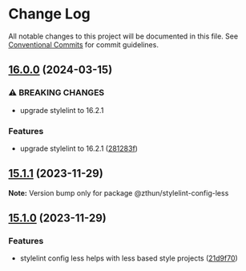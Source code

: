 # Change Log

All notable changes to this project will be documented in this file.
See [Conventional Commits](https://conventionalcommits.org) for commit guidelines.

## [16.0.0](https://github.com/zthun/janitor/compare/v15.1.2...v16.0.0) (2024-03-15)


### ⚠ BREAKING CHANGES

* upgrade stylelint to 16.2.1

### Features

* upgrade stylelint to 16.2.1 ([281283f](https://github.com/zthun/janitor/commit/281283f5738df0755baacd731d8473453d4a9603))



## [15.1.1](https://github.com/zthun/janitor/compare/v15.1.0...v15.1.1) (2023-11-29)

**Note:** Version bump only for package @zthun/stylelint-config-less





## [15.1.0](https://github.com/zthun/janitor/compare/v15.0.0...v15.1.0) (2023-11-29)


### Features

* stylelint config less helps with less based style projects ([21d9f70](https://github.com/zthun/janitor/commit/21d9f70f6b929c18aa87295e099bc68ec2354b7d))
